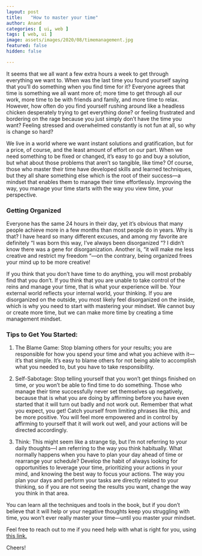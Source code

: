 ```yaml
---
layout: post
title:   "How to master your time"
author: Anand
categories: [ ui, web ]
tags: [ web, ui ]
image: assets/images/2020/08/timemanagement.jpg
featured: false
hidden: false

---
```


It seems that we all want a few extra hours a week to get through everything we want to. When was the last time you found yourself saying that you’ll do something when you find time for it? Everyone agrees that time is something we all want more of; more time to get through all our work, more time to be with friends and family, and more time to relax. However, how often do you find yourself rushing around like a headless chicken desperately trying to get everything done? or feeling frustrated and bordering on the rage because you just simply don’t have the time you want? Feeling stressed and overwhelmed constantly is not fun at all, so why is change so hard?

We live in a world where we want instant solutions and gratification, but for a price, of course, and the least amount of effort on our part. When we need something to be fixed or changed, it’s easy to go and buy a solution, but what about those problems that aren’t so tangible, like time? Of course, those who master their time have developed skills and learned techniques, but they all share something else which is the root of their success—a mindset that enables them to manage their time effortlessly. Improving the way, you manage your time starts with the way you view time, your perspective.


### Getting Organized

Everyone has the same 24 hours in their day, yet it’s obvious that many people achieve more in a few months than most people do in years. Why is that? I have heard so many different excuses, and among my favorite are definitely “I was born this way, I’ve always been disorganized “? I didn’t know there was a gene for disorganization. Another is, “it will make me less creative and restrict my freedom “—on the contrary, being organized frees your mind up to be more creative!

If you think that you don’t have time to do anything, you will most probably find that you don’t. If you think that you are unable to take control of the reins and manage your time, that is what your experience will be. Your external world reflects your internal world, your thinking. If you are disorganized on the outside, you most likely feel disorganized on the inside, which is why you need to start with mastering your mindset. We cannot buy or create more time, but we can make more time by creating a time management mindset.

### Tips to Get You Started:

1.  The Blame Game: Stop blaming others for your results; you are responsible for how you spend your time and what you achieve with it—it’s that simple. It’s easy to blame others for not being able to accomplish what you needed to, but you have to take responsibility.

2.  Self-Sabotage: Stop telling yourself that you won’t get things finished on time, or you won’t be able to find time to do something. Those who manage their time successfully never set themselves up negatively, because that is what you are doing by affirming before you have even started that it will turn out badly and not work out. Remember that what you expect, you get! Catch yourself from limiting phrases like this, and be more positive. You will feel more empowered and in control by affirming to yourself that it will work out well, and your actions will be directed accordingly.

3.  Think: This might seem like a strange tip, but I’m not referring to your daily thoughts—I am referring to the way you think habitually. What normally happens when you have to plan your day ahead of time or rearrange your schedule? Develop the habit of always looking for opportunities to leverage your time, prioritizing your actions in your mind, and knowing the best way to focus your actions. The way you plan your days and perform your tasks are directly related to your thinking, so if you are not seeing the results you want, change the way you think in that area.

You can learn all the techniques and tools in the book, but if you don’t believe that it will help or your negative thoughts keep you struggling with time, you won’t ever really master your time—until you master your mindset.





Feel free to reach out to me if you need help with what is right for you, using <a href="https://www.calendly.com/ahyconsulting/book" target="\_blank">this link.</a>

Cheers!





